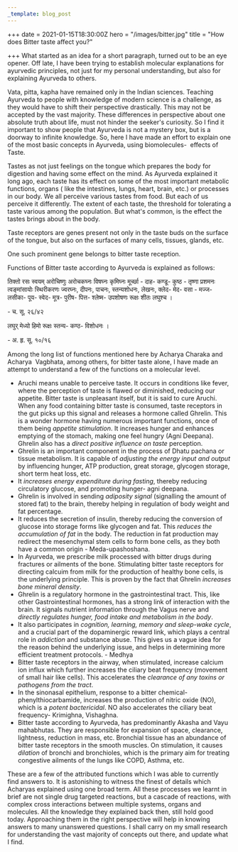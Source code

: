 ```yaml
---
_template: blog_post
---
```


+++
date = 2021-01-15T18:30:00Z
hero = "/images/bitter.jpg"
title = "How does Bitter taste affect you?"

+++
What started as an idea for a short paragraph, turned out to be an eye opener. Off late, I have been trying to establish molecular explanations for ayurvedic principles, not just for my personal understanding, but also for explaining Ayurveda to others.

Vata, pitta, kapha have remained only in the Indian sciences. Teaching Ayurveda to people with knowledge of modern science is a challenge, as they would have to shift their perspective drastically. This may not be accepted by the vast majority. These differences in perspective about one absolute truth about life, must not hinder the seeker's curiosity. So I find it important to show people that Ayurveda is not a mystery box, but is a doorway to infinite knowledge. So, here I have made an effort to explain one of the most basic concepts in Ayurveda, using biomolecules-  effects of Taste.

Tastes as not just feelings on the tongue which prepares the body for digestion and having some effect on the mind. As Ayurveda explained it long ago, each taste has its effect on some of the most important metabolic functions, organs ( like the intestines, lungs, heart, brain, etc.) or processes in our body. We all perceive various tastes from food. But each of us perceive it differently. The extent of each taste, the threshold for tolerating a taste various among the population. But what's common, is the effect the tastes brings about in the body.

Taste receptors are genes present not only in the taste buds on the surface of the tongue, but also on the surfaces of many cells, tissues, glands, etc.

One such prominent gene belongs to bitter taste reception.

Functions of Bitter taste according to Ayurveda is explained as follows:

तिक्तो रसः स्वयम् अरोचिष्णुः अरोचकघ्नः विषघ्नः कृमिघ्नः मूर्च्छा - दाह- कण्डू- कुष्ठ - तृष्णा प्रशमनः त्वङ्मांसायोः स्थिरीकरणः ज्वरघ्नः, दीपनः, पाचनः, स्तन्यशोधनः, लेखनः, क्लेद- मेद- वसा - मज्ज- लसीका- पूय- स्वेद- मूत्र- पुरीष- पित्त- श्लेष्म- उपशोषणः रूक्षः शीतः लघुश्च ।

\- च. सू. २६/४२

लघुर् मेध्यो हिमो रूक्षः स्तन्य- कण्ठ- विशोधनः ।

\- अ. हृ. सू. १०/१६

Among the long list of functions mentioned here by Acharya Charaka and Acharya  Vagbhata, among others, for bitter taste alone, I have made an attempt to understand a few of the functions on a molecular level.

* Aruchi means unable to perceive taste. It occurs in conditions like fever, where the perception of taste is flawed or diminished, reducing our appetite. Bitter taste is unpleasant itself, but it is said to cure Aruchi. When any food containing bitter taste is consumed, taste receptors in the gut picks up this signal and releases a hormone called Ghrelin. This is a wonder hormone having numerous important functions, once of them being _appetite stimulation_. It increases hunger and enhances emptying of the stomach, making one feel hungry (Agni Deepana). Ghrelin also has a _direct positive influence on taste_ perception.
* Ghrelin is an important component in the process of Dhatu pachana or tissue metabolism. It is capable of _adjusting the energy input and output_ by influencing hunger, ATP production, great storage, glycogen storage, short term heat loss, etc.
* It _increases energy expenditure during fasting_, thereby reducing circulatory glucose, and promoting hunger- agni deepana.
* Ghrelin is involved in sending _adiposity signal_ (signalling the amount of stored fat) to the brain, thereby helping in regulation of body weight and fat percentage.
* It reduces the secretion of insulin, thereby reducing the conversion of glucose into storage forms like glycogen and fat. This _reduces the accumulation of fat_ in the body. The reduction in fat production may redirect the mesenchymal stem cells to form bone cells, as they both have a common origin - Meda-upashoshana.
* In Ayurveda, we prescribe milk processed with bitter drugs during fractures or ailments of the bone. Stimulating bitter taste receptors for directing calcuim from milk for the production of healthy bone cells, is the underlying principle. This is proven by the fact that Ghrelin _increases bone mineral density_.
* Ghrelin is a regulatory hormone in the gastrointestinal tract. This, like other Gastrointestinal hormones, has a strong link of interaction with the brain. It signals nutrient information through the Vagus nerve and _directly regulates hunger, food intake and metabolism in the body_.
* It also participates in _cognition, learning, memory and sleep-wake cycle_, and a crucial part of the dopaminergic reward link, which plays a central role in _addiction_ and substance abuse. This gives us a vague idea for the reason behind the underlying issue, and helps in determining  more efficient treatment protocols. - Medhya
* Bitter taste receptors in the airway, when stimulated, increase calcium ion influx which further increases the ciliary beat frequency (movement of small hair like cells). This accelerates the _clearance of any toxins or pathogens from the tract_.
* In the sinonasal epithelium, response to a bitter chemical- phenylthiocarbamide, increases the production of nitric oxide (NO), which is a _potent bactericidal_. NO also accelerates the ciliary beat frequency- Krimighna, Vishaghna.
* Bitter taste according to Ayurveda, has predominantly Akasha and Vayu mahabhutas. They are responsible for expansion of space, clearance, lightness, reduction in mass, etc. Bronchial tissue has an abundance of bitter taste receptors in the smooth muscles. On stimulation, it causes _dilation_ of bronchi and bronchioles, which is the primary aim for treating congestive ailments of the lungs like COPD, Asthma, etc.

These are a few of the attributed functions which I was able to currently find answers to. It is astonishing to witness the finest of details which Acharyas explained using one broad term. All these processes we learnt in brief are not single drug targeted reactions, but a cascade of reactions, with complex cross interactions between multiple systems, organs and molecules. All the knowledge they explained back then, still hold good today. Approaching them in the right perspective will help in knowing answers to many unanswered questions. I shall carry on my small research for understanding the vast majority of concepts out there, and update what I find.
